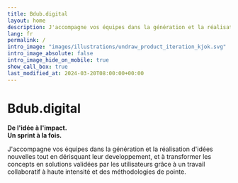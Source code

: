 ```yaml
---
title: Bdub.digital
layout: home
description: J'accompagne vos équipes dans la génération et la réalisation d'idées nouvelles tout en dérisquant leur developpement, et à transformer les concepts en solutions validées par les utilisateurs grâce à un travail collaboratif à haute intensité et des méthodologies de pointe.
lang: fr
permalink: /
intro_image: "images/illustrations/undraw_product_iteration_kjok.svg"
intro_image_absolute: false
intro_image_hide_on_mobile: true
show_call_box: true
last_modified_at: 2024-03-20T08:00:00+00:00
---
```


# Bdub.digital
**De l'idée à l'impact.**\
**Un sprint à la fois.**

J'accompagne vos équipes dans la génération et la réalisation d'idées nouvelles tout en dérisquant leur developpement, et à transformer les concepts en solutions validées par les utilisateurs grâce à un travail collaboratif à haute intensité et des méthodologies de pointe.